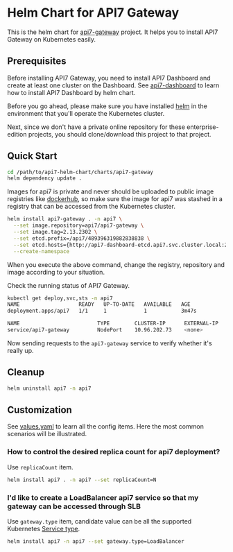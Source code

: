 Helm Chart for API7 Gateway
====================

This is the helm chart for [api7-gateway](https://github.com/api7/api7-gateway) project. It helps you to install API7 Gateway on Kubernetes easily.

Prerequisites
-------------

Before installing API7 Gateway, you need to install API7 Dashboard and create at least one cluster on the Dashboard. See [api7-dashboard](../api7-dashboard) to learn how to install API7 Dashboard by helm chart.

Before you go ahead, please make sure you have installed [helm](https://helm.sh) in the environment that you'll operate the Kubernetes cluster.

Next, since we don't have a private online repository for these enterprise-edition projects, you should clone/download this project to that project.

Quick Start
------------

```sh
cd /path/to/api7-helm-chart/charts/api7-gateway
helm dependency update .
```

Images for api7 is private and never should be uploaded to public image registries like [dockerhub](https://hub.docker.com), so make sure the image for api7 was stashed in a registry that can be accessed from the Kubernetes cluster.

```sh
helm install api7-gateway . -n api7 \
  --set image.repository=api7/api7-gateway \
  --set image.tag=2.13.2302 \
  --set etcd.prefix=/api7/489396319882838838 \
  --set etcd.hosts={http://api7-dashboard-etcd.api7.svc.cluster.local:2379} \
  --create-namespace
```

When you execute the above command, change the registry, repository and image according to your situation.

Check the running status of API7 Gateway.

```sh
kubectl get deploy,svc,sts -n api7
NAME                   READY   UP-TO-DATE   AVAILABLE   AGE
deployment.apps/api7   1/1     1            1           3m47s

NAME                         TYPE        CLUSTER-IP      EXTERNAL-IP   PORT(S)                      AGE
service/api7-gateway         NodePort    10.96.202.73    <none>        80:32443/TCP,443:32728/TCP   3m47s
```

Now sending requests to the `api7-gateway` service to verify whether it's really up.

Cleanup
-------

```sh
helm uninstall api7 -n api7
```

Customization
-------------

See [values.yaml](./values.yaml) to learn all the config items. Here the most common scenarios will be illustrated.

### How to control the desired replica count for api7 deployment?

Use `replicaCount` item.

```sh
helm install api7 . -n api7 --set replicaCount=N
```

### I'd like to create a LoadBalancer api7 service so that my gateway can be accessed through SLB

Use `gateway.type` item, candidate value can be all the supported Kubernetes [Service type](https://kubernetes.io/docs/concepts/services-networking/service/#publishing-services-service-types).

```sh
helm install api7 -n api7 --set gateway.type=LoadBalancer
```
